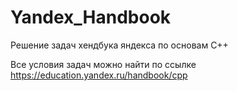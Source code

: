 # Yandex_Handbook
Решение задач хендбука яндекса по основам C++

Все условия задач можно найти по ссылке https://education.yandex.ru/handbook/cpp
